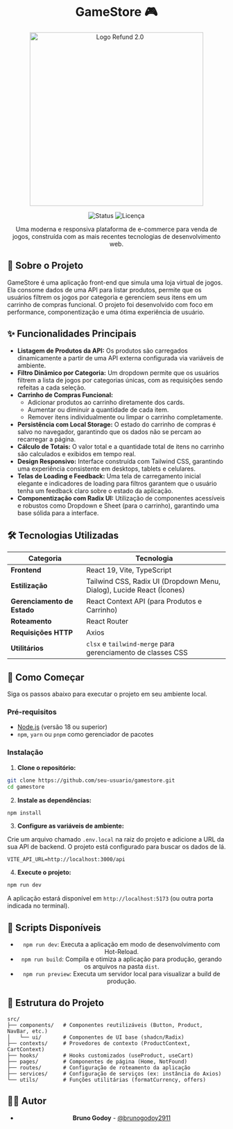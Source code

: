 <div align="center">

# GameStore 🎮

<div align="center">
  <img src="https://ik.imagekit.io/brunogodoy/Thumb.png?updatedAt=1752553690411" title="source: imgur.com" alt="Logo Refund 2.0" width="400"/>
</div>

![Status](https://img.shields.io/badge/status-concluído-green)
![Licença](https://img.shields.io/badge/licença-MIT-blue)

Uma moderna e responsiva plataforma de e-commerce para venda de jogos, construída com as mais recentes tecnologias de desenvolvimento web.

</div>

## 📜 Sobre o Projeto

GameStore é uma aplicação front-end que simula uma loja virtual de jogos. Ela consome dados de uma API para listar produtos, permite que os usuários filtrem os jogos por categoria e gerenciem seus itens em um carrinho de compras funcional. O projeto foi desenvolvido com foco em performance, componentização e uma ótima experiência de usuário.

## ✨ Funcionalidades Principais

- **Listagem de Produtos da API:** Os produtos são carregados dinamicamente a partir de uma API externa configurada via variáveis de ambiente.
- **Filtro Dinâmico por Categoria:** Um dropdown permite que os usuários filtrem a lista de jogos por categorias únicas, com as requisições sendo refeitas a cada seleção.
- **Carrinho de Compras Funcional:**
  - Adicionar produtos ao carrinho diretamente dos cards.
  - Aumentar ou diminuir a quantidade de cada item.
  - Remover itens individualmente ou limpar o carrinho completamente.
- **Persistência com Local Storage:** O estado do carrinho de compras é salvo no navegador, garantindo que os dados não se percam ao recarregar a página.
- **Cálculo de Totais:** O valor total e a quantidade total de itens no carrinho são calculados e exibidos em tempo real.
- **Design Responsivo:** Interface construída com Tailwind CSS, garantindo uma experiência consistente em desktops, tablets e celulares.
- **Telas de Loading e Feedback:** Uma tela de carregamento inicial elegante e indicadores de loading para filtros garantem que o usuário tenha um feedback claro sobre o estado da aplicação.
- **Componentização com Radix UI:** Utilização de componentes acessíveis e robustos como Dropdown e Sheet (para o carrinho), garantindo uma base sólida para a interface.

## 🛠️ Tecnologias Utilizadas

<div align="center">

| Categoria                 | Tecnologia                                                                                   |
| ------------------------- | -------------------------------------------------------------------------------------------- |
| **Frontend**              | React 19, Vite, TypeScript                                                                   |
| **Estilização**           | Tailwind CSS, Radix UI (Dropdown Menu, Dialog), Lucide React (Ícones)                        |
| **Gerenciamento de Estado** | React Context API (para Produtos e Carrinho)                                                |
| **Roteamento**            | React Router                                                                                 |
| **Requisições HTTP**      | Axios                                                                                        |
| **Utilitários**           | `clsx` e `tailwind-merge` para gerenciamento de classes CSS                                  |

</div>

## 🚀 Como Começar

Siga os passos abaixo para executar o projeto em seu ambiente local.

### Pré-requisitos

- [Node.js](https://nodejs.org/en/) (versão 18 ou superior)
- `npm`, `yarn` ou `pnpm` como gerenciador de pacotes

### Instalação

1. **Clone o repositório:**

```bash
git clone https://github.com/seu-usuario/gamestore.git
cd gamestore
```

2. **Instale as dependências:**

```bash
npm install
```

3. **Configure as variáveis de ambiente:**

Crie um arquivo chamado `.env.local` na raiz do projeto e adicione a URL da sua API de backend. O projeto está configurado para buscar os dados de lá.

```env
VITE_API_URL=http://localhost:3000/api
```

4. **Execute o projeto:**

```bash
npm run dev
```

A aplicação estará disponível em `http://localhost:5173` (ou outra porta indicada no terminal).

## 📜 Scripts Disponíveis

<div align="center">

- `npm run dev`: Executa a aplicação em modo de desenvolvimento com Hot-Reload.  
- `npm run build`: Compila e otimiza a aplicação para produção, gerando os arquivos na pasta `dist`.  
- `npm run preview`: Executa um servidor local para visualizar a build de produção.

</div>

## 📁 Estrutura do Projeto

```
src/
├── components/   # Componentes reutilizáveis (Button, Product, NavBar, etc.)
│   └── ui/       # Componentes de UI base (shadcn/Radix)
├── contexts/     # Provedores de contexto (ProductContext, CartContext)
├── hooks/        # Hooks customizados (useProduct, useCart)
├── pages/        # Componentes de página (Home, NotFound)
├── routes/       # Configuração de roteamento da aplicação
├── services/     # Configuração de serviços (ex: instância do Axios)
└── utils/        # Funções utilitárias (formatCurrency, offers)
```

## 👨‍💻 Autor

<div align="center">

- **Bruno Godoy** - [@brunogodoy2911](https://github.com/brunogodoy2911)

</div>
